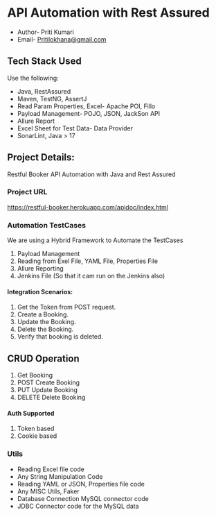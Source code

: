 # API Automation with Rest Assured
- Author- Priti Kumari
- Email- Pritilokhana@gmail.com
## Tech Stack Used

Use the following:
- Java, RestAssured
- Maven, TestNG, AssertJ
- Read Param Properties, Excel- Apache POI, Fillo
- Payload Management- POJO, JSON, JackSon API
- Allure Report
- Excel Sheet for Test Data- Data Provider
- SonarLint, Java > 17


## Project Details:
Restful Booker API Automation with Java and Rest Assured

### Project URL
https://restful-booker.herokuapp.com/apidoc/index.html

### Automation TestCases
We are using a Hybrid Framework to Automate the TestCases
1. Payload Management
2. Reading from Exel File, YAML File, Properties File
3. Allure Reporting
4. Jenkins File (So that it cam run on the Jenkins also)

#### Integration Scenarios:
1. Get the Token from POST request.
2. Create a Booking.
3. Update the Booking.
4. Delete the Booking.
5. Verify that booking is deleted.


## CRUD Operation
1. Get Booking
2. POST Create Booking
3. PUT Update Booking
4. DELETE Delete Booking

#### Auth Supported
1. Token based
2. Cookie based


### Utils
- Reading Excel file code
- Any String Manipulation Code
- Reading YAML or JSON, Properties file code
- Any MISC Utils, Faker
- Database Connection MySQL connector code
- JDBC Connector code for the MySQL data